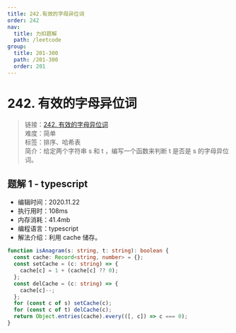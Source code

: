 ```yaml
---
title: 242.有效的字母异位词
order: 242
nav:
  title: 力扣题解
  path: /leetcode
group:
  title: 201-300
  path: /201-300
  order: 201
---
```


# 242. 有效的字母异位词

> 链接：[242. 有效的字母异位词](https://leetcode-cn.com/problems/valid-anagram/)  
> 难度：简单  
> 标签：排序、哈希表  
> 简介：给定两个字符串 s 和 t ，编写一个函数来判断 t 是否是 s 的字母异位词。

## 题解 1 - typescript

- 编辑时间：2020.11.22
- 执行用时：108ms
- 内存消耗：41.4mb
- 编程语言：typescript
- 解法介绍：利用 cache 储存。

```typescript
function isAnagram(s: string, t: string): boolean {
  const cache: Record<string, number> = {};
  const setCache = (c: string) => {
    cache[c] = 1 + (cache[c] ?? 0);
  };
  const delCache = (c: string) => {
    cache[c]--;
  };
  for (const c of s) setCache(c);
  for (const c of t) delCache(c);
  return Object.entries(cache).every(([, c]) => c === 0);
}
```
